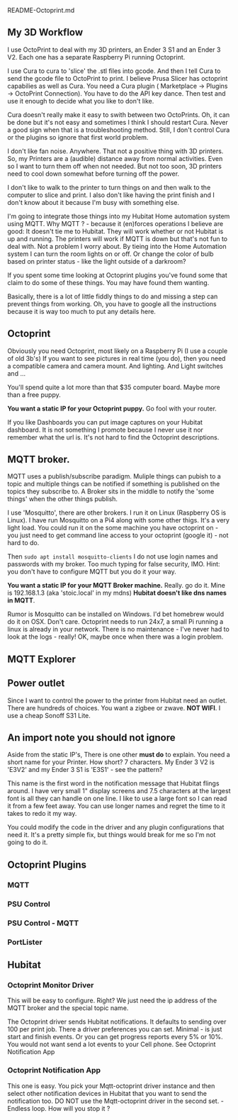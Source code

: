 
README-Octoprint.md

## My 3D Workflow
I use OctoPrint to deal with my 3D printers, an Ender 3 S1 and an Ender 3 V2. 
Each one has a separate Raspberry Pi running Octoprint. 

I use Cura to cura to 'slice' the .stl files into gcode. And then I tell Cura
to send the gcode file to OctoPrint to print. I believe Prusa Slicer has octoprint capabilies
as well as Cura. You need a Cura plugin ( Marketplace -> Plugins -> OctoPrint Connection). You
have to do the API key dance. Then test and use it enough to decide what you
like to don't like. 

Cura doesn't really make it easy to swith between two OctoPrints. Oh, it can be done
but it's not easy and sometimes I think I should restart Cura. Never a good sign when
that is a troubleshooting method. Still, I don't control Cura or the plugins so ignore that 
first world problem. 

I don't like fan noise. Anywhere. That not a positive thing with 3D printers.
So, my Printers are a (audible) distance away from normal activities. Even so
I want to turn them off when not needed. But not too soon, 3D printers need to
cool down somewhat before turning off the power.

I don't like to walk to the printer to turn things on and then walk to the
computer to slice and print. I also don't like having the print finish and
I don't know about it because I'm busy with something else.

I'm going to integrate those things into my Hubitat Home automation system using
MQTT. Why MQTT ? - because it (en)forces operations I believe are good:  It doesn't
tie me to Hubitat. They will work whether or not Hubitat is up and running. The printers
will work if MQTT is down but that's not fun to deal with. Not a problem I worry about.
By tieing into the Home Automation system I can turn the room lights on or off. Or change
the color of bulb based on printer status - like the light outside of a darkroom?

If you spent some time looking at Octoprint plugins you've found some that claim to do 
some of these things. You may have found them wanting. 

Basically, there is a lot of little fiddly things to do and missing a step
can prevent things from working. Oh, you have to google all the instructions
because it is way too much to put any details here. 

## Octoprint
Obviously you need Octoprint, most likely on a Raspberry Pi (I use a couple
of old 3b's) If you want to see pictures in real time (you do), then you need a
compatible camera and camera mount. And lighting.  And Light switches and ...

You'll spend quite a lot more than that $35 computer board. Maybe more than a
free puppy. 

**You want a static IP for your Octoprint puppy.** Go fool with your router.

If you like Dashboards you can put image captures on your Hubitat dashboard. It
is not something I promote because I never use it nor remember what the url is. 
It's not hard to find the Octoprint descriptions.

## MQTT broker. 
MQTT uses a publish/subscribe paradigm. Muliple things can pubish to a topic
and multiple things can be notified if something is published on the topics they
subscribe to. A Broker sits in the middle to notify the 'some things' when the
other things publish. 

I use 'Mosquitto', there are other brokers. I run it on Linux (Raspberry OS is
Linux). I have run Mosquitto on a Pi4 along with some other thigs. It's a very light
load. You could run it on the some machine you have octoprint on - you just need
to get command line access to your octoprint (google it) - not hard to do.

Then `sudo apt install mosquitto-clients`
I do not use login names and passwords with my broker. Too much typing for
false security, IMO. Hint: you don't have to configure MQTT but you do it your
way. 

**You want a static IP for your MQTT Broker machine.** Really. go do it.
Mine is 192.168.1.3 (aka 'stoic.local' in my mdns) 
**Hubitat doesn't like dns names in MQTT**.

Rumor is Mosquitto can be installed on Windows. I'd bet homebrew would
do it on OSX. Don't care. Octoprint needs to run 24x7, a small Pi running a
linux is already in your network. There is no maintenance - I've never had to
look at the logs - really! OK, maybe once when there was a login problem.

## MQTT Explorer

## Power outlet
Since I want to control the power to the printer from Hubitat need an outlet.
There are hundreds of choices. You want a zigbee or zwave. **NOT WIFI**. I use a cheap
Sonoff S31 Lite. 

## An import note you should not ignore
Aside from the static IP's, There is one other **must do** to explain. 
You need a short name for your Printer. How short? 7 characters. 
My Ender 3 V2 is 'E3V2' and my Ender 3 S1 is 'E3S1' - see the pattern?

This name is the first word in the notification message that Hubitat
flings around. I have very small 1" display screens and 7.5 characters
at the largest font is all they can handle on one line. I like to use
a large font so I can read it from a few feet away.  You can use longer
names and regret the time to it takes to redo it my way. 

You could modify the code in the driver and any plugin configurations that need it.
It's a pretty simple fix, but things would break for me so I'm not going to do it.

## Octoprint Plugins
### MQTT
### PSU Control
### PSU Control - MQTT
### PortLister 

## Hubitat
### Octoprint Monitor Driver 
This will be easy to configure. Right? We just need the ip address
of the MQTT broker and the special topic name. 

The Octoprint driver sends Hubitat notifications. It defaults
to sending over 100 per print job. There a driver preferences you
can set. Minimal - is just start and finish events. Or you can get
progress reports every 5% or 10%.  You would not want send a lot events to
your Cell phone. See Octoprint Notification App

### Octoprint Notification App
This one is easy. You pick your Mqtt-octoprint driver instance and
then select other notification devices in Hubitat that you want to
send the notification too.  DO NOT use the Mqtt-octoprint driver
in the second set. - Endless loop. How will you stop it ?
